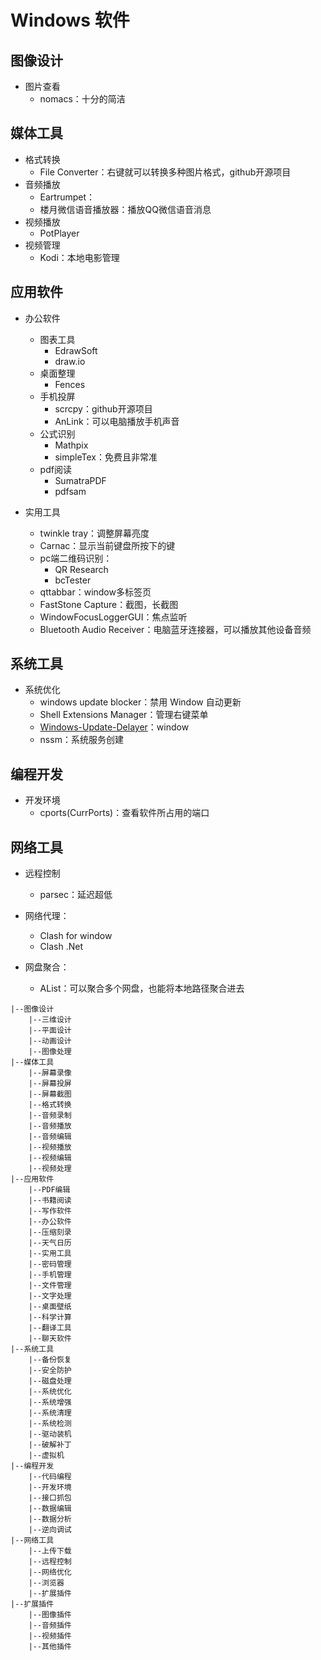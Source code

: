 # Windows 软件

## 图像设计

+ 图片查看
  + nomacs：十分的简洁

## 媒体工具

+ 格式转换
  + File Converter：右键就可以转换多种图片格式，github开源项目
+ 音频播放
  + Eartrumpet：
  + 楼月微信语音播放器：播放QQ微信语音消息
+ 视频播放
  + PotPlayer
+ 视频管理
  + Kodi：本地电影管理

## 应用软件

+ 办公软件
  + 图表工具
    + EdrawSoft
    + draw.io
  + 桌面整理
    + Fences
  + 手机投屏
    + scrcpy：github开源项目
    + AnLink：可以电脑播放手机声音
  + 公式识别
    + Mathpix
    + simpleTex：免费且非常准
  + pdf阅读
    + SumatraPDF
    + pdfsam
+ 实用工具

  + twinkle tray：调整屏幕亮度
  + Carnac：显示当前键盘所按下的键
  + pc端二维码识别：
    + QR Research
    + bcTester
  + qttabbar：window多标签页
  + FastStone Capture：截图，长截图
  + WindowFocusLoggerGUI：焦点监听
  + Bluetooth Audio Receiver：电脑蓝牙连接器，可以播放其他设备音频

## 系统工具

+ 系统优化
  + windows update blocker：禁用 Window 自动更新
  + Shell Extensions Manager：管理右键菜单
  + [Windows-Update-Delayer](https://github.com/IT-HaoGe/Windows-Update-Delayer)：window 
  + nssm：系统服务创建

## 编程开发

+ 开发环境
  + cports(CurrPorts)：查看软件所占用的端口

## 网络工具

+ 远程控制
  + parsec：延迟超低

+ 网络代理：
  + Clash for window
  + Clash .Net
+ 网盘聚合：
  + AList：可以聚合多个网盘，也能将本地路径聚合进去



```
|--图像设计
    |--三维设计
    |--平面设计
    |--动画设计
    |--图像处理
|--媒体工具
    |--屏幕录像
    |--屏幕投屏
    |--屏幕截图
    |--格式转换
    |--音频录制
    |--音频播放
    |--音频编辑
    |--视频播放
    |--视频编辑
    |--视频处理
|--应用软件
    |--PDF编辑
    |--书籍阅读
    |--写作软件
    |--办公软件
    |--压缩刻录
    |--天气日历
    |--实用工具
    |--密码管理
    |--手机管理
    |--文件管理
    |--文字处理
    |--桌面壁纸
    |--科学计算
    |--翻译工具
    |--聊天软件
|--系统工具
    |--备份恢复
    |--安全防护
    |--磁盘处理
    |--系统优化
    |--系统增强
    |--系统清理
    |--系统检测
    |--驱动装机
    |--破解补丁
    |--虚拟机
|--编程开发
    |--代码编程
    |--开发环境
    |--接口抓包
    |--数据编辑
    |--数据分析
    |--逆向调试
|--网络工具
    |--上传下载
    |--远程控制
    |--网络优化
    |--浏览器
    |--扩展插件
|--扩展插件
    |--图像插件
    |--音频插件
    |--视频插件
    |--其他插件
```

